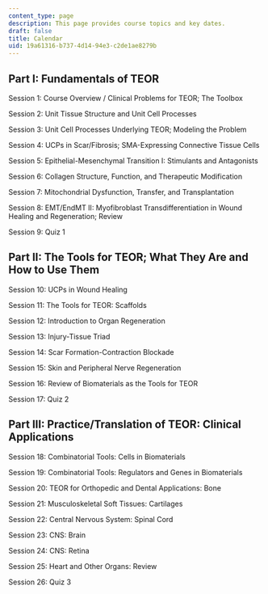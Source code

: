 ```yaml
---
content_type: page
description: This page provides course topics and key dates.
draft: false
title: Calendar
uid: 19a61316-b737-4d14-94e3-c2de1ae8279b
---
```

## Part I: Fundamentals of TEOR

Session 1: Course Overview / Clinical Problems for TEOR; The Toolbox

Session 2: Unit Tissue Structure and Unit Cell Processes

Session 3: Unit Cell Processes Underlying TEOR; Modeling the Problem

Session 4: UCPs in Scar/Fibrosis; SMA-Expressing Connective Tissue Cells

Session 5: Epithelial-Mesenchymal Transition I: Stimulants and Antagonists

Session 6: Collagen Structure, Function, and Therapeutic Modification

Session 7: Mitochondrial Dysfunction, Transfer, and Transplantation

Session 8: EMT/EndMT II: Myofibroblast Transdifferentiation in Wound Healing and Regeneration; Review

Session 9: Quiz 1

## Part II: The Tools for TEOR; What They Are and How to Use Them

Session 10: UCPs in Wound Healing

Session 11: The Tools for TEOR: Scaffolds

Session 12: Introduction to Organ Regeneration

Session 13: Injury-Tissue Triad 

Session 14: Scar Formation-Contraction Blockade

Session 15: Skin and Peripheral Nerve Regeneration

Session 16: Review of Biomaterials as the Tools for TEOR

Session 17: Quiz 2

## Part III: Practice/Translation of TEOR: Clinical Applications

Session 18: Combinatorial Tools: Cells in Biomaterials

Session 19: Combinatorial Tools: Regulators and Genes in Biomaterials

Session 20: TEOR for Orthopedic and Dental Applications: Bone

Session 21: Musculoskeletal Soft Tissues: Cartilages

Session 22: Central Nervous System: Spinal Cord

Session 23: CNS: Brain

Session 24: CNS: Retina

Session 25: Heart and Other Organs: Review

Session 26: Quiz 3